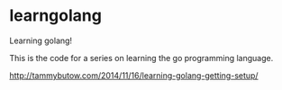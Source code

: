 learngolang
===========

Learning golang!

This is the code for a series on learning the go programming language.

http://tammybutow.com/2014/11/16/learning-golang-getting-setup/
